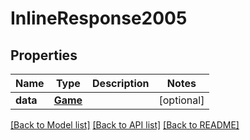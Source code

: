 # InlineResponse2005

## Properties
Name | Type | Description | Notes
------------ | ------------- | ------------- | -------------
**data** | [**Game**](Game.md) |  | [optional] 

[[Back to Model list]](../README.md#documentation-for-models) [[Back to API list]](../README.md#documentation-for-api-endpoints) [[Back to README]](../README.md)


